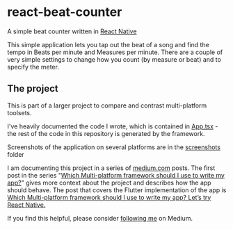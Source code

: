 # react-beat-counter

A simple beat counter written in [React Native ](https://reactnative.dev/)

This simple application lets you tap out the beat of a song and find the
tempo in Beats per minute and Measures per minute. There are a couple of very simple
settings to change how you count (by measure or beat) and to specify the meter.

## The project

This is part of a larger project to compare and contrast multi-platform toolsets.

I've heavily documented the code I wrote, which is contained in [App.tsx](App.tsx) - the rest of the code in this repository is generated by the framework.

Screenshots of the application on several platforms are in the [screenshots](screenshots) folder

I am documenting this project in a series of [medium.com](https://medium.com) posts.  The first post in the series "[Which Multi-platform framework should I use to write my app?](https://medium.com/@dwgray/which-multi-platform-framework-should-i-use-to-write-my-app-f1afbf330493)" gives more context about the project and describes how the app should behave. The post that covers the Flutter implementation of the app is [Which Multi-platform framework should I use to write my app? Let’s try React Native.]([https://medium.com/@dwgray/which-multi-platform-framework-should-i-use-to-write-my-app-lets-try-flutter-2c39dedd3cd3](https://medium.com/@dwgray/which-multi-platform-framework-should-i-use-to-write-my-app-lets-try-react-native-8c563fc7f1dd))

If you find this helpful, please consider [following me](https://medium.com/@dwgray) on Medium.
